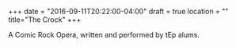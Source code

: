 +++
date = "2016-09-11T20:22:00-04:00"
draft = true
location = ""
title="The Crock"
+++

A Comic Rock Opera, written and performed by tEp alums.
